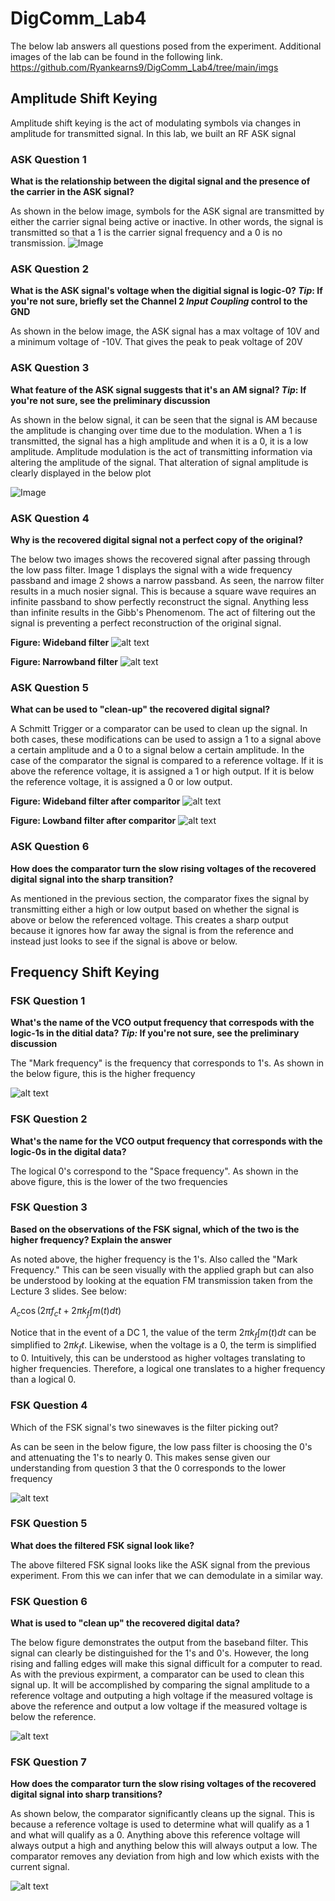 # DigComm_Lab4

The below lab answers all questions posed from the experiment. Additional images of the lab can be found in the following link. https://github.com/Ryankearns9/DigComm_Lab4/tree/main/imgs

## Amplitude Shift Keying

Amplitude shift keying is the act of modulating symbols via changes in amplitude for transmitted signal. In this lab, we built an RF ASK signal

### ASK Question 1

**What is the relationship between the digital signal and the presence of the carrier in the ASK signal?**

As shown in the below image, symbols for the ASK signal are transmitted by either the carrier signal being active or inactive. In other words, the signal is transmitted so that a 1 is the carrier signal frequency and a 0 is no transmission.
![Image](https://github.com/Ryankearns9/DigComm_Lab4/blob/main/imgs/picture_1.png)

### ASK Question 2

**What is the ASK signal's voltage when the digitial signal is logic-0? *Tip*: If you're not sure, briefly set the Channel 2 *Input Coupling* control to the GND**

As shown in the below image, the ASK signal has a max voltage of 10V and a minimum voltage of -10V. That gives the peak to peak voltage of 20V

### ASK Question 3

**What feature of the ASK signal suggests that it's an AM signal? *Tip*: If you're not sure, see the preliminary discussion**

As shown in the below signal, it can be seen that the signal is AM because the amplitude is changing over time due to the modulation. When a 1 is transmitted, the signal has a high amplitude and when it is a 0, it is a low amplitude. Amplitude modulation is the act of transmitting information via altering the amplitude of the signal. That alteration of signal amplitude is clearly displayed in the below plot

![Image](https://github.com/Ryankearns9/DigComm_Lab4/blob/main/imgs/picture_2.png)

### ASK Question 4

**Why is the recovered digital signal not a perfect copy of the original?**

The below two images shows the recovered signal after passing through the low pass filter. Image 1 displays the signal with a wide frequency passband and image 2 shows a narrow passband. As seen, the narrow filter results in a much nosier signal. This is because a square wave requires an infinite passband to show perfectly reconstruct the signal. Anything less than infinite results in the Gibb's Phenomenom. The act of filtering out the signal is preventing a perfect reconstruction of the original signal.

**Figure: Wideband filter**
![alt text](https://github.com/Ryankearns9/DigComm_Lab4/blob/main/imgs/picture_3a.png)

**Figure: Narrowband filter**
![alt text](https://github.com/Ryankearns9/DigComm_Lab4/blob/main/imgs/picture_3b.png)

### ASK Question 5

**What can be used to "clean-up" the recovered digital signal?**

A Schmitt Trigger or a comparator can be used to clean up the signal. In both cases, these modifications can be used to assign a 1 to a signal above a certain amplitude and a 0 to a signal below a certain amplitude. In the case of the comparator the signal is compared to a reference voltage. If it is above the reference voltage, it is assigned a 1 or high output. If it is below the reference voltage, it is assigned a 0 or low output. 

**Figure: Wideband filter after comparitor**
![alt text](https://github.com/Ryankearns9/DigComm_Lab4/blob/main/imgs/picture_4a.png)

**Figure: Lowband filter after comparitor**
![alt text](https://github.com/Ryankearns9/DigComm_Lab4/blob/main/imgs/picture_4b.png)


### ASK Question 6

**How does the comparator turn the slow rising voltages of the recovered digital signal into the sharp transition?**

As mentioned in the previous section, the comparator fixes the signal by transmitting either a high or low output based on whether the signal is above or below the referenced voltage. This creates a sharp output because it ignores how far away the signal is from the reference and instead just looks to see if the signal is above or below.


## Frequency Shift Keying

### FSK Question 1

**What's the name of the VCO output frequency that correspods with the logic-1s in the ditial data? *Tip:* If you're not sure, see the preliminary discussion**

The "Mark frequency" is the frequency that corresponds to 1's. As shown in the below figure, this is the higher frequency 

![alt text](https://github.com/Ryankearns9/DigComm_Lab4/blob/main/imgs/FSK_Pic1.PNG)

### FSK Question 2

**What's the name for the VCO output frequency that corresponds with the logic-0s in the digital data?**

The logical 0's correspond to the "Space frequency". As shown in the above figure, this is the lower of the two frequencies

### FSK Question 3

**Based on the observations of the FSK signal, which of the two is the higher frequency? Explain the answer**

As noted above, the higher frequency is the 1's. Also called the "Mark Frequency." This can be seen visually with the applied graph but can also be understood by looking at the equation FM transmission taken from the Lecture 3 slides. See below:

$A_c\cos(2 \pi f_c t + 2 \pi k_f \int m(t)dt )$

Notice that in the event of a DC 1, the value of the term $2 \pi k_f \int m(t)dt$ can be simplified to $2 \pi k_f t$. Likewise, when the voltage is a 0, the term is simplified to 0. Intuitively, this can be understood as higher voltages translating to higher frequencies. Therefore, a logical one translates to a higher frequency than a logical 0.

### FSK Question 4

Which of the FSK signal's two sinewaves is the filter picking out?

As can be seen in the below figure, the low pass filter is choosing the 0's and attenuating the 1's to nearly 0. This makes sense given our understanding from question 3 that the 0 corresponds to the lower frequency

![alt text](https://github.com/Ryankearns9/DigComm_Lab4/blob/main/imgs/FSK_Pic2_LPF.PNG)


### FSK Question 5

**What does the filtered FSK signal look like?**

The above filtered FSK signal looks like the ASK signal from the previous experiment. From this we can infer that we can demodulate in a similar way.

### FSK Question 6

**What is used to "clean up" the recovered digital data?**

The below figure demonstrates the output from the baseband filter. This signal can clearly be distinguished for the 1's and 0's. However, the long rising and falling edges will make this signal difficult for a computer to read. As with the previous expirment, a comparator can be used to clean this signal up. It will be accomplished by comparing the signal amplitude to a reference voltage and outputing a high voltage if the measured voltage is above the reference and output a low voltage if the measured voltage is below the reference.

![alt text](https://github.com/Ryankearns9/DigComm_Lab4/blob/main/imgs/FSK_baseband_filter_withGain.PNG)

### FSK Question 7
**How does the comparator turn the slow rising voltages of the recovered digital signal into sharp transitions?**

As shown below, the comparator significantly cleans up the signal. This is because a reference voltage is used to determine what will qualify as a 1 and what will qualify as a 0. Anything above this reference voltage will always output a high and anything below this will always output a low. The comparator removes any deviation from high and low which exists with the current signal.

![alt text](https://github.com/Ryankearns9/DigComm_Lab4/blob/main/imgs/FSK_Comparator.PNG)